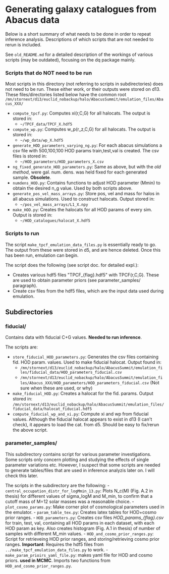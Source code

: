 # Generating galaxy catalogues from Abacus data
Below is a short summary of what needs to be done in order to repeat inference analysis. Descriptions of which scripts that are not needed to rerun is included. 

See `old_README.md` for a detailed description of the workings of various scripts (may be outdated), focusing on the dq package mainly. 

### Scripts that do NOT need to be run 
Most scripts in this directory (not referring to scripts in subdirectories) does not need to be run. These either work, or their outputs were stored on d13. These files/directories listed below have the common root `/mn/stornext/d13/euclid_nobackup/halo/AbacusSummit/emulation_files/Abacus_XXX/`
 - `compute_tpcf.py`: Computes xi(r,C,G) for all halocats. The output is stored in: 
     - `~/TPCF_data/TPCF_X.hdf5` 
 - `compute_wp.py`: Computes w_p(r_z,C,G) for all halocats. The output is stored in: 
     - `~/wp_data/wp_X.hdf5` 
 - `generate_HOD_parameters_varying_ng.py`: For each abacus simulations a csv file with 500,100,100 HOD params train,test,val is created. The csv files is stored in:
     - `~/HOD_parameters/HOD_parameters_X.csv`   
 - `ng_fixed_generate_HOD_parameters.py`: Same as above, but with the *old method*, were gal. num. dens. was held fixed for each generated sample. **Obsolete**. 
 - `numdens_HOD.py`: Contains functions to adjust HOD parameter (Mmin) to obtain the desired n_g value. Used by both scripts above. 
 - `generate_pos_vel_mass_arrays.py`: Store pos, vel and mass for halos in all abacus simulations. Used to construct halocats. Output stored in:
     - `~/pos_vel_mass_arrays/L1_X.npy`
 - `make_HOD.py`: Creates the halocats for all HOD params of every sim. Output is stored in:
     - `~/HOD_catalogues/halocat_X.hdf5`


### Scripts to run 
The script `make_tpcf_emulation_data_files.py` is essentially ready to go. The output from these were stored in d5, and are hence deleted. Once this has been run, emulation can begin. 

The script does the following (see script doc. for detailed expl.):
 - Creates various hdf5 files "TPCF_{flag}.hdf5" with TPCF(r,C,G). These are used to obtain parameter priors (see parameter_samples/ paragraph).
 - Create csv files from the hdf5 files, which are the input data used during emulation.


## Subdirectories

### fiducial/
Contains data with fiducial C+G values. **Needed to run inference**.

The scripts are:
 - `store_fiducial_HOD_parameters.py`: Generates the csv files containing fid. HOD param. values. Used to make fiducial halocat. Output found in:
     - `/mn/stornext/d13/euclid_nobackup/halo/AbacusSummit/emulation_files/fiducial_data/HOD_parameters_fiducial.csv`
     - `/mn/stornext/d13/euclid_nobackup/halo/AbacusSummit/emulation_files/Abacus_XXX/HOD_parameters/HOD_parameters_fiducial.csv` (Not sure when these are used, or why)
 - `make_fiducial_HOD.py`: Creates a halocat for the fid. params. Output stored in: `/mn/stornext/d13/euclid_nobackup/halo/AbacusSummit/emulation_files/fiducial_data/halocat_fiducial.hdf5`  
 - `compute_fiducial_wp_and_xi.py`: Compute xi and wp from fiducial values. Although the fiducial halocat appears to exist in d13 (I can't check), it appears to load the cat. from d5. Should be easy to fix/rerun the above script. 



### parameter_samples/
This subdirectory contains script for various parameter investigations. Some scripts only concern plotting and studying the effects of single parameter variations etc. 
However, I suspect that some scripts are needed to generate tables/files that are used in inference analyzis later on. I will check this later. 

The scripts in the subdirectory are the following:
    - `central_occupation_distr_for_logMmin_13.py`: Plots N_c(M) (Fig. A.2 in thesis) for different values of sigma_logM and M_min, to confirm that a cutoff mass of M=12 solar masses was a reasonable choice. 
    - `plot_cosmo_params.py`: Make corner plot of cosmological parameters used in the emulator.
    - `param_table_tex.py`: Creates latex tables for HOD+cosmo prior ranges. 
    - `HOD_parameters.py`: Creates csv files *HOD_params_{flag}.csv* for train, test, val, containing all HOD params in each dataset, with each HOD param as key. Also creates histogram (Fig. A.1 in thesis) of number of samples with different M_min values. 
    - `HOD_and_cosmo_prior_ranges.py`: Script for retrieveing HOD prior ranges, and storing/retrieving cosmo prior ranges. **Important**: Requires the hdf5 files from `../make_tpcf_emulation_data_files.py` to work. 
    - `make_param_prioirs_yaml_file.py`: makes yaml file for HOD and cosmo priors. **used in MCMC**. Imports two functions from `HOD_and_cosmo_prior_ranges.py`.
     
